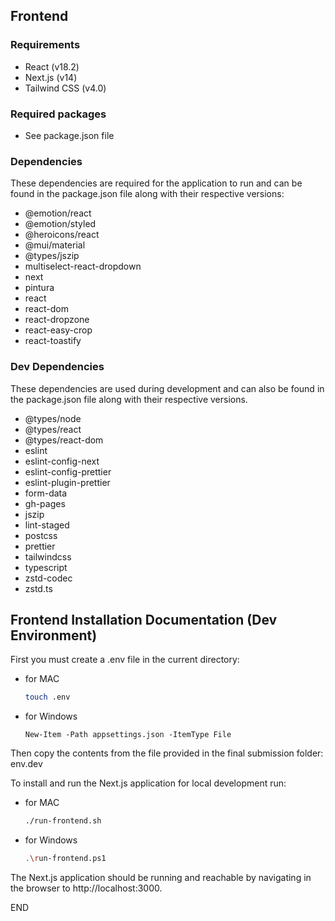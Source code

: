 ## Frontend

### Requirements
- React (v18.2)
- Next.js (v14)
- Tailwind CSS (v4.0)

### Required packages
- See package.json file

### Dependencies
These dependencies are required for the application to run and can be found in the package.json file along with their respective versions:
- @emotion/react
- @emotion/styled
- @heroicons/react
- @mui/material
- @types/jszip
- multiselect-react-dropdown
- next
- pintura
- react
- react-dom
- react-dropzone
- react-easy-crop
- react-toastify

### Dev Dependencies
These dependencies are used during development and can also be found in the package.json file along with their respective versions. 
- @types/node
- @types/react
- @types/react-dom
- eslint
- eslint-config-next
- eslint-config-prettier
- eslint-plugin-prettier
- form-data
- gh-pages
- jszip
- lint-staged
- postcss
- prettier
- tailwindcss
- typescript
- zstd-codec
- zstd.ts

## Frontend Installation Documentation (Dev Environment)

First you must create a .env file in the current directory:
- for MAC
  ```bash
  touch .env
  ```
- for Windows
  ```
  New-Item -Path appsettings.json -ItemType File
  ```

Then copy the contents from the file provided in the final submission folder: env.dev

To install and run the Next.js application for local development run:

- for MAC
  ```bash
  ./run-frontend.sh
  ```

- for Windows
  ```bash
  .\run-frontend.ps1
  ```

The Next.js application should be running and reachable by navigating in the browser to http://localhost:3000.

END
